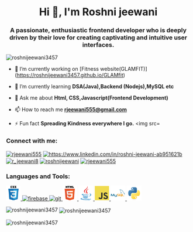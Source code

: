 

<h1 align="center">Hi 👋, I'm Roshni jeewani</h1>
<h3 align="center">A passionate, enthusiastic frontend developer who is deeply driven by their love for creating captivating and intuitive user interfaces.</h3>

<p align="left"> <img src="https://komarev.com/ghpvc/?username=roshnijeewani3457&label=Profile%20views&color=0e75b6&style=flat" alt="roshnijeewani3457" /> </p>

- 🔭 I’m currently working on [Fitness website(GLAMFIT)] (https://roshnijeewani3457.github.io/GLAMfit)

- 🌱 I’m currently learning **DSA(Java),Backend (Nodejs),MySQL etc**

- 💬 Ask me about **Html, CSS,Javascript(Frontend Development)**

- 📫 How to reach me **rjeewani555@gmail.com**

- ⚡ Fun fact **Spreading Kindness everywhere I go.**
<img src=
<h3 align="left">Connect with me:</h3>
<p align="left">
<a href="https://twitter.com/rjeewani555" target="blank"><img align="center" src="https://raw.githubusercontent.com/rahuldkjain/github-profile-readme-generator/master/src/images/icons/Social/twitter.svg" alt="rjeewani555" height="30" width="40" /></a>
<a href="https://linkedin.com/in/https://www.linkedin.com/in/roshni-jeewani-ab951621b" target="blank"><img align="center" src="https://raw.githubusercontent.com/rahuldkjain/github-profile-readme-generator/master/src/images/icons/Social/linked-in-alt.svg" alt="https://www.linkedin.com/in/roshni-jeewani-ab951621b" height="30" width="40" /></a>
<a href="https://instagram.com/r_jeewani8" target="blank"><img align="center" src="https://raw.githubusercontent.com/rahuldkjain/github-profile-readme-generator/master/src/images/icons/Social/instagram.svg" alt="r_jeewani8" height="30" width="40" /></a>
<a href="https://www.hackerrank.com/roshnijeewani" target="blank"><img align="center" src="https://raw.githubusercontent.com/rahuldkjain/github-profile-readme-generator/master/src/images/icons/Social/hackerrank.svg" alt="roshnijeewani" height="30" width="40" /></a>
<a href="https://auth.geeksforgeeks.org/user/rjeewani555" target="blank"><img align="center" src="https://raw.githubusercontent.com/rahuldkjain/github-profile-readme-generator/master/src/images/icons/Social/geeks-for-geeks.svg" alt="rjeewani555" height="30" width="40" /></a>
</p>

<h3 align="left">Languages and Tools:</h3>
<p align="left"> <a href="https://www.w3schools.com/css/" target="_blank" rel="noreferrer"> <img src="https://raw.githubusercontent.com/devicons/devicon/master/icons/css3/css3-original-wordmark.svg" alt="css3" width="40" height="40"/> </a> <a href="https://firebase.google.com/" target="_blank" rel="noreferrer"> <img src="https://www.vectorlogo.zone/logos/firebase/firebase-icon.svg" alt="firebase" width="40" height="40"/> </a> <a href="https://git-scm.com/" target="_blank" rel="noreferrer"> <img src="https://www.vectorlogo.zone/logos/git-scm/git-scm-icon.svg" alt="git" width="40" height="40"/> </a> <a href="https://www.w3.org/html/" target="_blank" rel="noreferrer"> <img src="https://raw.githubusercontent.com/devicons/devicon/master/icons/html5/html5-original-wordmark.svg" alt="html5" width="40" height="40"/> </a> <a href="https://www.java.com" target="_blank" rel="noreferrer"> <img src="https://raw.githubusercontent.com/devicons/devicon/master/icons/java/java-original.svg" alt="java" width="40" height="40"/> </a> <a href="https://developer.mozilla.org/en-US/docs/Web/JavaScript" target="_blank" rel="noreferrer"> <img src="https://raw.githubusercontent.com/devicons/devicon/master/icons/javascript/javascript-original.svg" alt="javascript" width="40" height="40"/> </a> <a href="https://www.mysql.com/" target="_blank" rel="noreferrer"> <img src="https://raw.githubusercontent.com/devicons/devicon/master/icons/mysql/mysql-original-wordmark.svg" alt="mysql" width="40" height="40"/> </a> <a href="https://www.python.org" target="_blank" rel="noreferrer"> <img src="https://raw.githubusercontent.com/devicons/devicon/master/icons/python/python-original.svg" alt="python" width="40" height="40"/> </a> </p>

<p><img align="left" src="https://github-readme-stats.vercel.app/api/top-langs?username=roshnijeewani3457&show_icons=true&locale=en&layout=compact" alt="roshnijeewani3457" /></p>

<p>&nbsp;<img align="center" src="https://github-readme-stats.vercel.app/api?username=roshnijeewani3457&show_icons=true&locale=en" alt="roshnijeewani3457" /></p>

<p><img align="center" src="https://github-readme-streak-stats.herokuapp.com/?user=roshnijeewani3457&" alt="roshnijeewani3457" /></p>

<!--
**Roshnijeewani3457/Roshnijeewani3457** is a ✨ _special_ ✨ repository because its `README.md` (this file) appears on your GitHub profile.

Here are some ideas to get you started:

- 🔭 I’m currently working on ...
- 🌱 I’m currently learning ...
- 👯 I’m looking to collaborate on ...
- 🤔 I’m looking for help with ...
- 💬 Ask me about ...
- 📫 How to reach me: ...
- 😄 Pronouns: ...
- ⚡ Fun fact: ...
-->
